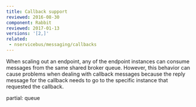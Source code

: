 ```yaml
---
title: Callback support
reviewed: 2016-08-30
component: Rabbit
reviewed: 2017-01-13
versions: '[2,]'
related:
 - nservicebus/messaging/callbacks
---
```


When scaling out an endpoint, any of the endpoint instances can consume messages from the same shared broker queue. However, this behavior can cause problems when dealing with callback messages because the reply message for the callback needs to go to the specific instance that requested the callback.


partial: queue